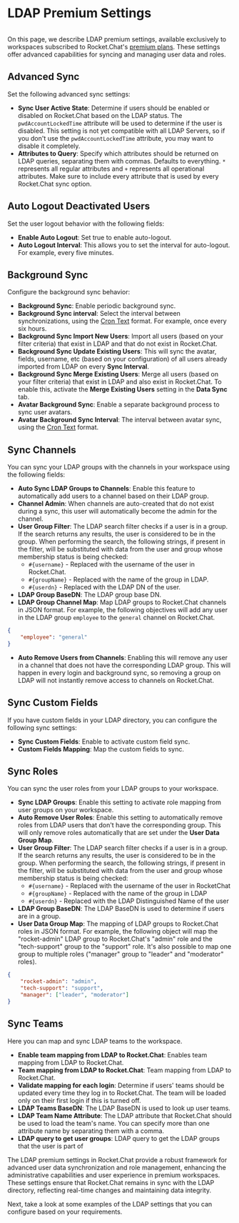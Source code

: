 # LDAP Premium Settings

<figure><img src="../../../../.gitbook/assets/Premium.svg" alt=""><figcaption></figcaption></figure>

On this page, we describe LDAP premium settings, available exclusively to workspaces subscribed to Rocket.Chat's [premium plans](../../../../readme/our-plans.md). These settings offer advanced capabilities for syncing and managing user data and roles.

## **Advanced Sync**

Set the following advanced sync settings:

* **Sync User Active State**: Determine if users should be enabled or disabled on Rocket.Chat based on the LDAP status. The `pwdAccountLockedTime` attribute will be used to determine if the user is disabled. This setting is not yet compatible with all LDAP Servers, so if you don't use the `pwdAccountLockedTime` attribute, you may want to disable it completely.
* **Attributes to Query**: Specify which attributes should be returned on LDAP queries, separating them with commas. Defaults to everything. `*` represents all regular attributes and `+` represents all operational attributes. Make sure to include every attribute that is used by every Rocket.Chat sync option.

## Auto Logout Deactivated Users

Set the user logout behavior with the following fields:

* **Enable Auto Logout**: Set true to enable auto-logout.
* **Auto Logout Interval**: This allows you to set the interval for auto-logout. For example, every five minutes.

## Background Sync <a href="#z21x5q1bor" id="z21x5q1bor"></a>

Configure the background sync behavior:

* **Background Sync**: Enable periodic background sync.
* **Background Sync interval**: Select the interval between synchronizations, using the [Cron Text](https://bunkat.github.io/later/parsers.html#text) format. For example, once every six hours.
* **Background Sync Import New Users**: Import all users (based on your filter criteria) that exist in LDAP and that do not exist in Rocket.Chat.
* **Background Sync Update Existing Users**: This will sync the avatar, fields, username, etc (based on your configuration) of all users already imported from LDAP on every **Sync Interval**.
* **Background Sync Merge Existing Users**: Merge all users (based on your filter criteria) that exist in LDAP and also exist in Rocket.Chat. To enable this, activate the **Merge Existing Users** setting in the **Data Sync** tab.
* **Avatar Background Sync**: Enable a separate background process to sync user avatars.
* **Avatar Background Sync Interval**: The interval between avatar sync, using the [Cron Text](https://bunkat.github.io/later/parsers.html#text) format.

## Sync Channels

You can sync your LDAP groups with the channels in your workspace using the following fields:

* **Auto Sync LDAP Groups to Channels**: Enable this feature to automatically add users to a channel based on their LDAP group.
* **Channel Admin**: When channels are auto-created that do not exist during a sync, this user will automatically become the admin for the channel.
* **User Group Filter**: The LDAP search filter checks if a user is in a group. If the search returns any results, the user is considered to be in the group. When performing the search, the following strings, if present in the filter, will be substituted with data from the user and group whose membership status is being checked:
  * `#{username}` - Replaced with the username of the user in Rocket.Chat.
  * `#{groupName}` - Replaced with the name of the group in LDAP.
  * `#{userdn}` - Replaced with the LDAP DN of the user.
* **LDAP Group BaseDN**: The LDAP group base DN.
* **LDAP Group Channel Map**: Map LDAP groups to Rocket.Chat channels in JSON format. For example, the following objectives will add any user in the LDAP group `employee` to the `general` channel on Rocket.Chat.

```json
{
    "employee": "general"
}
```

* **Auto Remove Users from Channels**: Enabling this will remove any user in a channel that does not have the corresponding LDAP group. This will happen in every login and background sync, so removing a group on LDAP will not instantly remove access to channels on Rocket.Chat.

## Sync Custom Fields <a href="#46mhpg4k6kv" id="46mhpg4k6kv"></a>

If you have custom fields in your LDAP directory, you can configure the following sync settings:

* **Sync Custom Fields**: Enable to activate custom field sync.
* **Custom Fields Mapping**: Map the custom fields to sync.

## Sync Roles <a href="#y262hx6p5o9" id="y262hx6p5o9"></a>

You can sync the user roles from your LDAP groups to your workspace.

* **Sync LDAP Groups**: Enable this setting to activate role mapping from user groups on your workspace.
* **Auto Remove User Roles**: Enable this setting to automatically remove roles from LDAP users that don't have the corresponding group. This will only remove roles automatically that are set under the **User Data Group Map**.
* **User Group Filter**: The LDAP search filter checks if a user is in a group. If the search returns any results, the user is considered to be in the group. When performing the search, the following strings, if present in the filter, will be substituted with data from the user and group whose membership status is being checked:
  * `#{username}` - Replaced with the username of the user in RocketChat
  * `#{groupName}` - Replaced with the name of the group in LDAP
  * `#{userdn}` - Replaced with the LDAP Distinguished Name of the user
* **LDAP Group BaseDN**: The LDAP BaseDN is used to determine if users are in a group.
* **User Data Group Map**: The mapping of LDAP groups to Rocket.Chat roles in JSON format. For example, the following object will map the "rocket-admin" LDAP group to Rocket.Chat's "admin" role and the "tech-support" group to the "support" role. It's also possible to map one group to multiple roles ("manager" group to "leader" and "moderator" roles).

```json
{
	"rocket-admin": "admin",
	"tech-support": "support",
	"manager": ["leader", "moderator"]
}
```

## Sync Teams <a href="#h8eyqbx7wnb" id="h8eyqbx7wnb"></a>

Here you can map and sync LDAP teams to the workspace.

* **Enable team mapping from LDAP to Rocket.Chat**: Enables team mapping from LDAP to Rocket.Chat.
* **Team mapping from LDAP to Rocket.Chat**: Team mapping from LDAP to Rocket.Chat.
* **Validate mapping for each login**: Determine if users' teams should be updated every time they log in to Rocket.Chat. The team will be loaded only on their first login if this is turned off.
* **LDAP Teams BaseDN**: The LDAP BaseDN is used to look up user teams.
* **LDAP Team Name Attribute**: The LDAP attribute that Rocket.Chat should be used to load the team's name. You can specify more than one attribute name by separating them with a comma.
* **LDAP query to get user groups**: LDAP query to get the LDAP groups that the user is part of

The LDAP premium settings in Rocket.Chat provide a robust framework for advanced user data synchronization and role management, enhancing the administrative capabilities and user experience in premium workspaces. These settings ensure that Rocket.Chat remains in sync with the LDAP directory, reflecting real-time changes and maintaining data integrity.&#x20;

Next, take a look at some examples of the LDAP settings that you can configure based on your requirements.
